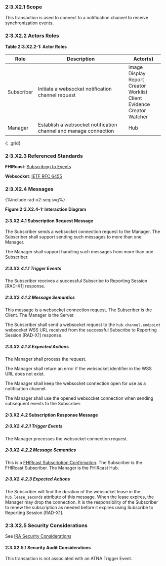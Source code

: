 ### 2:3.X2.1 Scope

This transaction is used to connect to a notification channel to receive synchronization events.

### 2:3.X2.2 Actors Roles

**Table 2:3.X2.2-1: Actor Roles**

| Role | Description | Actor(s) |
|------|-------------|----------|
| Subscriber | Initiate a websocket notification channel request | Image Display<br>Report Creator<br>Worklist Client<br>Evidence Creator<br>Watcher |
| Manager | Establish a websocket notification channel and manage connection | Hub |
{: .grid}

### 2:3.X2.3 Referenced Standards

**FHIRcast**: [Subscribing to Events](https://build.fhir.org/ig/HL7/fhircast-docs/2-4-Subscribing.html)

**Websocket**: [IETF RFC 6455](https://www.rfc-editor.org/rfc/rfc6455)

### 2:3.X2.4 Messages

<div>
{%include rad-x2-seq.svg%}
</div>

<div style="clear: left"/>

**Figure 2:3.X2.4-1: Interaction Diagram**

#### 2:3.X2.4.1 Subscription Request Message
The Subscriber sends a websocket connection request to the Manager. The Subscriber shall support sending such messages to more than one Manager.

The Manager shall support handling such messages from more than one Subscriber. 

##### 2:3.X2.4.1.1 Trigger Events

The Subscriber receives a successful Subscribe to Reporting Session [RAD-X1] response.

##### 2:3.X2.4.1.2 Message Semantics

This message is a websocket connection request. The Subscriber is the Client. The Manager is the Server.

The Subscriber shall send a websocket request to the `hub.channel.endpoint` websocket WSS URL received from the successful Subscribe to Reporting Session [RAD-X1] response. 

##### 2:3.X2.4.1.3 Expected Actions

The Manager shall process the request.

The Manager shall return an error if the websocket identifier in the WSS URL does not exist.

The Manager shall keep the websocket connection open for use as a notification channel.

The Manager shall use the opened websocket connection when sending subsequent events to the Subscriber.

#### 2:3.X2.4.2 Subscription Response Message

##### 2:3.X2.4.2.1 Trigger Events

The Manager processes the websocket connection request.

##### 2:3.X2.4.2.2 Message Semantics

This is a [FHIRcast Subscription Confirmation](https://build.fhir.org/ig/HL7/fhircast-docs/2-4-Subscribing.html#subscription-confirmation). The Subscriber is the FHIRcast Subscriber. The Manager is the FHIRcast Hub.

##### 2:3.X2.4.2.3 Expected Actions

The Subscriber will find the duration of the websocket lease in the `hub.lease_seconds` attribute of this message. When the lease expires, the Manager may drop the connection. It is the responsibility of the Subscriber to renew the subscription as needed before it expires using Subscribe to Reporting Session [RAD-X1].

### 2:3.X2.5 Security Considerations

See [IRA Security Considerations](volume-1.html#1xx5-ira-security-considerations)

#### 2:3.X2.5.1 Security Audit Considerations

This transaction is not associated with an ATNA Trigger Event.
